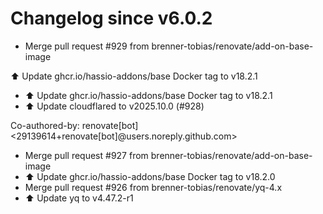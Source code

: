 # Changelog since v6.0.2
- Merge pull request #929 from brenner-tobias/renovate/add-on-base-image

⬆️ Update ghcr.io/hassio-addons/base Docker tag to v18.2.1 
- ⬆️ Update ghcr.io/hassio-addons/base Docker tag to v18.2.1 
- ⬆️ Update cloudflared to v2025.10.0 (#928)

Co-authored-by: renovate[bot] <29139614+renovate[bot]@users.noreply.github.com> 
- Merge pull request #927 from brenner-tobias/renovate/add-on-base-image 
- ⬆️ Update ghcr.io/hassio-addons/base Docker tag to v18.2.0 
- Merge pull request #926 from brenner-tobias/renovate/yq-4.x 
- ⬆️ Update yq to v4.47.2-r1 
